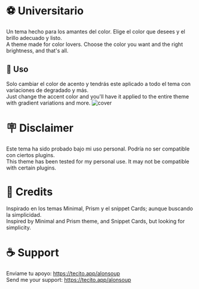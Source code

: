 # ⚽ Universitario
Un tema hecho para los amantes del color. Elige el color que desees y el brillo adecuado y listo. </br>
A theme made for color lovers. Choose the color you want and the right brightness, and that's all.

## 🎨 Uso
Solo cambiar el color de acento y tendrás este aplicado a todo el tema con variaciones de degradado y más. </br>
Just change the accent color and you'll have it applied to the entire theme with gradient variations and more.
![cover](https://github.com/user-attachments/assets/5bf8413b-46a0-4ef4-b922-0f8dce9a186e)

# 🪧 Disclaimer
Este tema ha sido probado bajo mi uso personal. Podría no ser compatible con ciertos plugins. </br>
This theme has been tested for my personal use. It may not be compatible with certain plugins.

# 🌟 Credits
Inspirado en los temas Minimal, Prism y el snippet Cards; aunque buscando la simplicidad. </br>
Inspired by Minimal and Prism theme, and Snippet Cards, but looking for simplicity.

# ☕ Support
Enviame tu apoyo: https://tecito.app/alonsoup </br>
Send me your support: https://tecito.app/alonsoup
